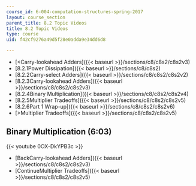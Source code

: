 ```yaml
---
course_id: 6-004-computation-structures-spring-2017
layout: course_section
parent_title: 8.2 Topic Videos
title: 8.2 Topic Videos
type: course
uid: f42cf9276a49d5f28e0adda9e34dd6d8

---
```


*   [<Carry-lookahead Adders]({{< baseurl >}}/sections/c8/c8s2/c8s2v3)
*   [8.2.1Power Dissipation]({{< baseurl >}}/sections/c8/c8s2)
*   [8.2.2Carry-select Adders]({{< baseurl >}}/sections/c8/c8s2/c8s2v2)
*   [8.2.3Carry-lookahead Adders]({{< baseurl >}}/sections/c8/c8s2/c8s2v3)
*   [8.2.4Binary Multiplication]({{< baseurl >}}/sections/c8/c8s2/c8s2v4)
*   [8.2.5Multiplier Tradeoffs]({{< baseurl >}}/sections/c8/c8s2/c8s2v5)
*   [8.2.6Part 1 Wrap-up]({{< baseurl >}}/sections/c8/c8s2/c8s2v6)
*   [\>Multiplier Tradeoffs]({{< baseurl >}}/sections/c8/c8s2/c8s2v5)

Binary Multiplication (6:03)
----------------------------

{{< youtube 0OX-DkYPB3c >}}

*   [BackCarry-lookahead Adders]({{< baseurl >}}/sections/c8/c8s2/c8s2v3)
*   [ContinueMultiplier Tradeoffs]({{< baseurl >}}/sections/c8/c8s2/c8s2v5)